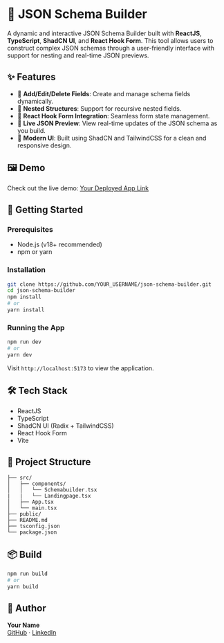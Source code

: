 
# 🧩 JSON Schema Builder

A dynamic and interactive JSON Schema Builder built with **ReactJS**, **TypeScript**, **ShadCN UI**, and **React Hook Form**. This tool allows users to construct complex JSON schemas through a user-friendly interface with support for nesting and real-time JSON previews.

## ✨ Features

- 🔧 **Add/Edit/Delete Fields**: Create and manage schema fields dynamically.
- 🧬 **Nested Structures**: Support for recursive nested fields.
- 🧠 **React Hook Form Integration**: Seamless form state management.
- 🧾 **Live JSON Preview**: View real-time updates of the JSON schema as you build.
- 💅 **Modern UI**: Built using ShadCN and TailwindCSS for a clean and responsive design.

## 🖼️ Demo

Check out the live demo: [Your Deployed App Link](https://your-deployment-link.vercel.app/)

## 🚀 Getting Started

### Prerequisites

- Node.js (v18+ recommended)
- npm or yarn

### Installation

```bash
git clone https://github.com/YOUR_USERNAME/json-schema-builder.git
cd json-schema-builder
npm install
# or
yarn install
```

### Running the App

```bash
npm run dev
# or
yarn dev
```

Visit `http://localhost:5173` to view the application.

## 🛠️ Tech Stack

- ReactJS
- TypeScript
- ShadCN UI (Radix + TailwindCSS)
- React Hook Form
- Vite

## 📁 Project Structure

```
├── src/
│   ├── components/
│   │   └── Schemabuilder.tsx
|   |   └── Landingpage.tsx
│   ├── App.tsx
│   └── main.tsx
├── public/
├── README.md
├── tsconfig.json
└── package.json
```

## 📦 Build

```bash
npm run build
# or
yarn build
```

## 🧑 Author

**Your Name**  
[GitHub](https://github.com/YOUR_USERNAME) · [LinkedIn](https://linkedin.com/in/YOUR_LINK)
